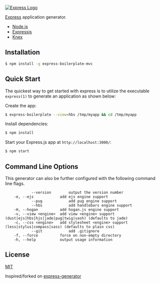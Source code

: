 [![Express Logo](https://i.cloudup.com/zfY6lL7eFa-3000x3000.png)](http://expressjs.com/)

[Express](http://expressjs.com/) application generator.

- [Node.js](https://nodejs.org/en/)
- [Expressjs](https://www.npmjs.com/package/express)
- [Knex](https://knexjs.org/)

## Installation

```sh
$ npm install -g express-boilerplate-mvc
```

## Quick Start

The quickest way to get started with express is to utilize the executable `express(1)` to generate an application as shown below:

Create the app:

```bash
$ express-boilerplate --view=hbs /tmp/myapp && cd /tmp/myapp
```

Install dependencies:

```bash
$ npm install
```

Start your Express.js app at `http://localhost:3000/`:

```bash
$ npm start
```

## Command Line Options

This generator can also be further configured with the following command line flags.

				--version        output the version number
		-e, --ejs            add ejs engine support
				--pug            add pug engine support
				--hbs            add handlebars engine support
		-H, --hogan          add hogan.js engine support
		-v, --view <engine>  add view <engine> support (dust|ejs|hbs|hjs|jade|pug|twig|vash) (defaults to jade)
		-c, --css <engine>   add stylesheet <engine> support (less|stylus|compass|sass) (defaults to plain css)
				--git            add .gitignore
		-f, --force          force on non-empty directory
		-h, --help           output usage information

## License

[MIT](LICENSE)

Inspired/forked on [express-generator](https://npmjs.org/package/express-generator)
